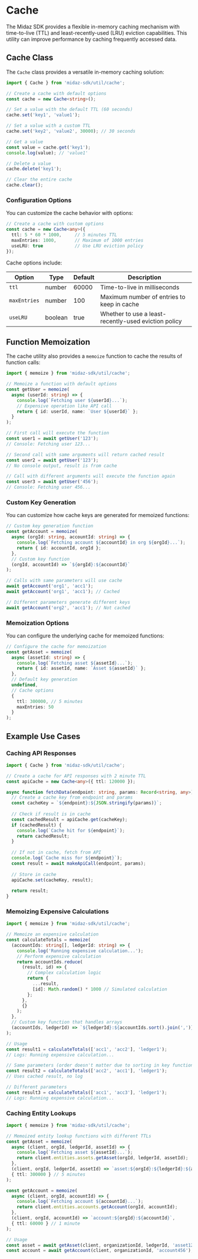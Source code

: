 # Cache

The Midaz SDK provides a flexible in-memory caching mechanism with time-to-live (TTL) and least-recently-used (LRU) eviction capabilities. This utility can improve performance by caching frequently accessed data.

## Cache Class

The `Cache` class provides a versatile in-memory caching solution:

```typescript
import { Cache } from 'midaz-sdk/util/cache';

// Create a cache with default options
const cache = new Cache<string>();

// Set a value with the default TTL (60 seconds)
cache.set('key1', 'value1');

// Set a value with a custom TTL
cache.set('key2', 'value2', 30000); // 30 seconds

// Get a value
const value = cache.get('key1');
console.log(value); // 'value1'

// Delete a value
cache.delete('key1');

// Clear the entire cache
cache.clear();
```

### Configuration Options

You can customize the cache behavior with options:

```typescript
// Create a cache with custom options
const cache = new Cache<any>({
  ttl: 5 * 60 * 1000,     // 5 minutes TTL
  maxEntries: 1000,       // Maximum of 1000 entries
  useLRU: true            // Use LRU eviction policy
});
```

Cache options include:

| Option | Type | Default | Description |
|--------|------|---------|-------------|
| `ttl` | number | 60000 | Time-to-live in milliseconds |
| `maxEntries` | number | 100 | Maximum number of entries to keep in cache |
| `useLRU` | boolean | true | Whether to use a least-recently-used eviction policy |

## Function Memoization

The cache utility also provides a `memoize` function to cache the results of function calls:

```typescript
import { memoize } from 'midaz-sdk/util/cache';

// Memoize a function with default options
const getUser = memoize(
  async (userId: string) => {
    console.log(`Fetching user ${userId}...`);
    // Expensive operation like API call
    return { id: userId, name: `User ${userId}` };
  }
);

// First call will execute the function
const user1 = await getUser('123');
// Console: Fetching user 123...

// Second call with same arguments will return cached result
const user2 = await getUser('123');
// No console output, result is from cache

// Call with different arguments will execute the function again
const user3 = await getUser('456');
// Console: Fetching user 456...
```

### Custom Key Generation

You can customize how cache keys are generated for memoized functions:

```typescript
// Custom key generation function
const getAccount = memoize(
  async (orgId: string, accountId: string) => {
    console.log(`Fetching account ${accountId} in org ${orgId}...`);
    return { id: accountId, orgId };
  },
  // Custom key function
  (orgId, accountId) => `${orgId}:${accountId}`
);

// Calls with same parameters will use cache
await getAccount('org1', 'acc1');
await getAccount('org1', 'acc1'); // Cached

// Different parameters generate different keys
await getAccount('org2', 'acc1'); // Not cached
```

### Memoization Options

You can configure the underlying cache for memoized functions:

```typescript
// Configure the cache for memoization
const getAsset = memoize(
  async (assetId: string) => {
    console.log(`Fetching asset ${assetId}...`);
    return { id: assetId, name: `Asset ${assetId}` };
  },
  // Default key generation
  undefined,
  // Cache options
  {
    ttl: 300000, // 5 minutes
    maxEntries: 50
  }
);
```

## Example Use Cases

### Caching API Responses

```typescript
import { Cache } from 'midaz-sdk/util/cache';

// Create a cache for API responses with 2 minute TTL
const apiCache = new Cache<any>({ ttl: 120000 });

async function fetchData(endpoint: string, params: Record<string, any>) {
  // Create a cache key from endpoint and params
  const cacheKey = `${endpoint}:${JSON.stringify(params)}`;
  
  // Check if result is in cache
  const cachedResult = apiCache.get(cacheKey);
  if (cachedResult) {
    console.log(`Cache hit for ${endpoint}`);
    return cachedResult;
  }
  
  // If not in cache, fetch from API
  console.log(`Cache miss for ${endpoint}`);
  const result = await makeApiCall(endpoint, params);
  
  // Store in cache
  apiCache.set(cacheKey, result);
  
  return result;
}
```

### Memoizing Expensive Calculations

```typescript
import { memoize } from 'midaz-sdk/util/cache';

// Memoize an expensive calculation
const calculateTotals = memoize(
  (accountIds: string[], ledgerId: string) => {
    console.log('Running expensive calculation...');
    // Perform expensive calculation
    return accountIds.reduce(
      (result, id) => {
        // Complex calculation logic
        return {
          ...result,
          [id]: Math.random() * 1000 // Simulated calculation
        };
      },
      {}
    );
  },
  // Custom key function that handles arrays
  (accountIds, ledgerId) => `${ledgerId}:${accountIds.sort().join(',')}`
);

// Usage
const result1 = calculateTotals(['acc1', 'acc2'], 'ledger1');
// Logs: Running expensive calculation...

// Same parameters (order doesn't matter due to sorting in key function)
const result2 = calculateTotals(['acc2', 'acc1'], 'ledger1');
// Uses cached result, no log

// Different parameters
const result3 = calculateTotals(['acc1', 'acc3'], 'ledger1');
// Logs: Running expensive calculation...
```

### Caching Entity Lookups

```typescript
import { memoize } from 'midaz-sdk/util/cache';

// Memoized entity lookup functions with different TTLs
const getAsset = memoize(
  async (client, orgId, ledgerId, assetId) => {
    console.log(`Fetching asset ${assetId}...`);
    return client.entities.assets.getAsset(orgId, ledgerId, assetId);
  },
  (client, orgId, ledgerId, assetId) => `asset:${orgId}:${ledgerId}:${assetId}`,
  { ttl: 300000 } // 5 minutes
);

const getAccount = memoize(
  async (client, orgId, accountId) => {
    console.log(`Fetching account ${accountId}...`);
    return client.entities.accounts.getAccount(orgId, accountId);
  },
  (client, orgId, accountId) => `account:${orgId}:${accountId}`,
  { ttl: 60000 } // 1 minute
);

// Usage
const asset = await getAsset(client, organizationId, ledgerId, 'asset123');
const account = await getAccount(client, organizationId, 'account456');
```
